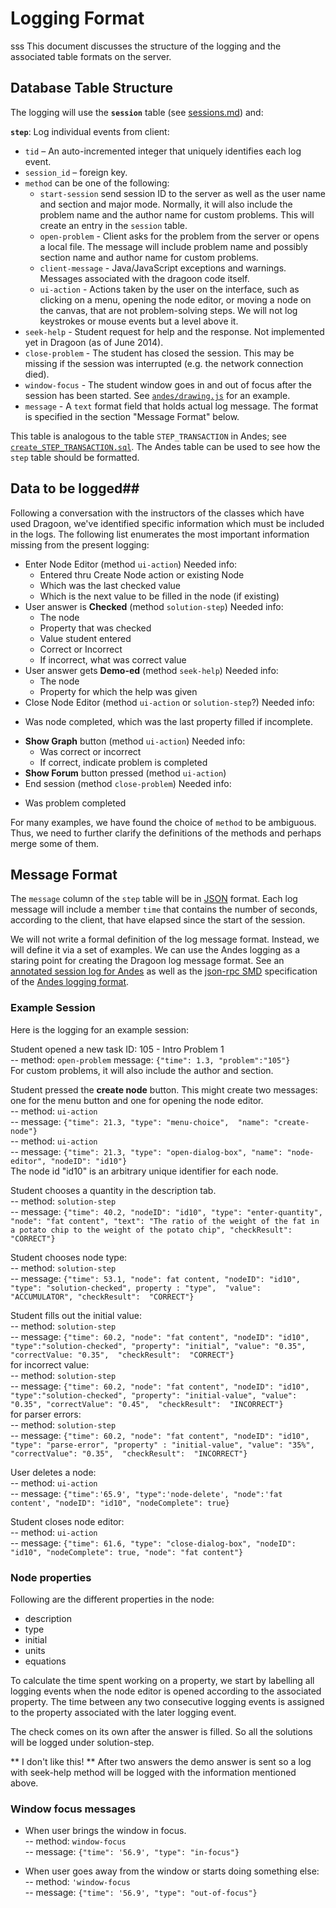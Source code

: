 # Logging Format #
sss
This document discusses the structure of the logging and the associated table formats on the server.

## Database Table Structure ##

The logging will use the **`session`** table (see [sessions.md](sessions.md))  and:

**`step`**:  Log individual events from client:

*	`tid` – An auto-incremented integer that uniquely identifies each log event.
*	`session_id` – foreign key. 
*	`method` can be one of the following:
	*	`start-session` send session ID to the server as well as the user name and section and major mode.  Normally, it will also include the problem name and the author name for custom problems.  This will create an entry in the `session` table.
	* `open-problem` - Client asks for the problem from the server or opens a local file.  The message will include problem name and possibly section name and author name for custom problems.
	*	`client-message` - Java/JavaScript exceptions and warnings.  Messages associated with the dragoon code itself.
	*	`ui-action` - Actions taken by the user on the interface, such
	    as clicking on a menu, opening the node editor, or moving a node on the canvas, that are
	   not problem-solving steps.   We will not log keystrokes or mouse events but a level above it.
 * `seek-help` -  Student request for help and the response. Not implemented yet in Dragoon (as of June 2014).
 *	`close-problem` - The student has closed the session.  This may be missing if the session was interrupted (e.g. the network connection died).
 * `window-focus` - The student window goes in and out of focus after the session has been started. 
    See [`andes/drawing.js`](https://github.com/bvds/andes/blob/master/web-UI/andes/drawing.js) for an example.
*	`message` - A `text` format field that holds actual log message. The format is specified in the section "Message Format" below.

This table is analogous to the table `STEP_TRANSACTION` in Andes; see [`create_STEP_TRANSACTION.sql`](https://github.com/bvds/andes/blob/master/LogProcessing/database/create_STEP_TRANSACTION.sql).  The Andes table can be used to see how the `step` table should be formatted.


## Data to be logged##

Following a conversation with the instructors of the classes which
have used Dragoon, we've identified specific information which must be
included in the logs.  The following list enumerates the
most important information missing from the present logging:
 
* Enter Node Editor (method `ui-action`) Needed info:
  + Entered thru Create Node action or existing Node
  + Which was the last checked value
  + Which is the next value to be filled in the node (if existing)
* User answer is **Checked** (method `solution-step`) Needed info:
  + The node
  + Property that was checked
  + Value student entered
  + Correct or Incorrect
  + If incorrect, what was correct value
* User answer gets **Demo-ed** (method `seek-help`) Needed info:
  + The node
  + Property for which the help was given
* Close Node Editor (method `ui-action` or `solution-step`?) Needed info:
 + Was node completed, which was the last property filled if incomplete.
* **Show Graph** button (method `ui-action`) Needed info:
  + Was correct or incorrect
  + If correct, indicate problem is completed
* **Show Forum** button pressed (method `ui-action`)
* End session (method `close-problem`) Needed info:
 + Was problem completed

For many examples, we have found the choice of `method` to be
ambiguous.  Thus, we need to further clarify the definitions of the
methods and perhaps merge some of them.

## Message Format ##

The `message` column of the `step` table will be in
[JSON](http://json.org/) format.  Each log message will include a member `time` that
contains the number of seconds, according to the client, that have elapsed since the start of
the session.

We will not write a formal definition of the log message format.  Instead, we will define it via a set of
examples. We can use the Andes logging as a staring point for creating
the Dragoon log message format.  See an 
[annotated session log for Andes](http://gideon.eas.asu.edu/web-UI/Documentation/AsuDocs/nokes-example-json.txt)
as well as the
[json-rpc SMD](http://dojotoolkit.org/reference-guide/dojox/rpc/smd.html)
specification of the
[Andes logging format](http://gideon.eas.asu.edu/web-UI/andes/andes3.smd).

### Example Session ###

Here is the logging for an example session:

Student opened a new task ID: 105 - Intro Problem 1  
--  method: `open-problem`  message: `{"time": 1.3, "problem":"105"}`  
For custom problems, it will also include the author and section.

Student pressed the **create node** button.  This might create two messages:
one for the menu button and one for opening the node editor.  
-- method: `ui-action`  
-- message: `{"time": 21.3, "type": "menu-choice",  "name": "create-node"}`  
-- method: `ui-action`  
-- message: `{"time": 21.3, "type": "open-dialog-box", "name": "node-editor", "nodeID": "id10"}`  
The node id "id10" is an arbitrary unique identifier for each node.

Student chooses a quantity in the description tab.  
-- method: `solution-step`  
-- message: `{"time": 40.2, "nodeID": "id10", "type": "enter-quantity",
  "node": "fat content", "text": "The ratio of the weight of the fat
  in a potato chip to the weight of the potato chip", "checkResult":
  "CORRECT"}`  

Student chooses node type:  
-- method: `solution-step`  
-- message: `{"time": 53.1, "node": fat content, "nodeID": "id10", "type": "solution-checked",
  property : "type",  "value": "ACCUMULATOR", "checkResult":  "CORRECT"}`

Student fills out the initial value:   
-- method: `solution-step`  
-- message: `{"time": 60.2, "node": "fat content", "nodeID": "id10", "type":"solution-checked",
  "property": "initial", "value": "0.35", "correctValue: "0.35", 
  "checkResult":  "CORRECT"}`  
for incorrect value:  
-- method: `solution-step`  
-- message: `{"time": 60.2, "node": "fat content", "nodeID": "id10", "type":"solution-checked",
  "property": "initial-value", "value": "0.35", "correctValue": "0.45", 
  "checkResult":  "INCORRECT"}`  
for parser errors:  
-- method: `solution-step`  
-- message: `{"time": 60.2, "node": "fat content", "nodeID": "id10", "type": "parse-error",
  "property" : "initial-value", "value": "35%", "correctValue": "0.35", 
  "checkResult":  "INCORRECT"}`  

User deletes a node:  
-- method: `ui-action`    
-- message: `{"time":'65.9', "type":'node-delete', "node":'fat
   content', "nodeID": "id10", "nodeComplete": true}`

Student closes node editor:  
-- method: `ui-action`  
-- message: `{"time": 61.6, "type": "close-dialog-box",
  "nodeID": "id10", "nodeComplete": true, "node": "fat content"}`  

### Node properties ###
Following are the different properties in the node:

* description
* type
* initial
* units
* equations

To calculate the time spent working on a property, we start by
labelling all logging events when the node editor is opened according
to the associated property.  The time between any two consecutive logging events
is assigned to the property associated with the later logging event.

The check comes on its own after the answer is filled. So all the solutions will be logged under
solution-step.

** I don't like this!  **
After two answers the demo answer is sent so a log with seek-help method will be
logged with the information mentioned above.

### Window focus messages ###

*  When user brings the window in focus.  
  -- method:  `window-focus`  
  -- message: `{"time": '56.9', "type": "in-focus"}`

* When user goes away from the window or starts doing something else:  
 -- method: `'window-focus`   
 -- message: `{"time": '56.9', "type": "out-of-focus"} `
